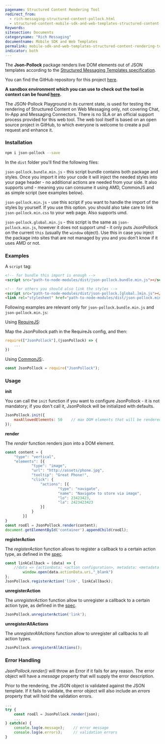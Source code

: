 ```yaml
---
pagename: Structured Content Rendering Tool
redirect_from:
  - rich-messaging-structured-content-pollock.html
  - structured-content-mobile-sdk-and-web-templates-structured-content-rendering-tool.html
Keywords:
sitesection: Documents
categoryname: "Rich Messaging"
documentname: Mobile SDK and Web Templates
permalink: mobile-sdk-and-web-templates-structured-content-rendering-tool.html
indicator: both
---
```


The **Json-Pollock** package renders live DOM elements out of JSON templates according to the [Structured Messaging Templates specification](rich-messaging-structured-content-card.html).

You can find the GitHub repository for this project [here](https://github.com/LivePersonInc/json-pollock).

**A sandbox environment which you can use to check out the tool in context can be found [here](https://livepersoninc.github.io/json-pollock/editor/).**

<div class="important">
The JSON-Pollock Playground in its current state, is used for testing the rendering of Structured Content on Web Messaging only, not covering Chat, In-App and Messaging Connectors. There is no SLA or an official support process provided for this web tool. The web tool itself is based on an open source project in GitHub, to which everyone is welcome to create a pull request and enhance it.
</div>

### Installation

```sh
npm i json-pollock --save
```

In the `dist` folder you'll find the following files:

`json-pollock.bundle.min.js`  - this script bundle contains both package and styles. Once you import it into your code it will inject the needed styles into your page header - no additional actions are needed from your side. It also supports umd - meaning you can consume it using AMD, CommonJS and as simple script (see examples below).

`json-pollock.min.js` - use this script if you want to handle the import of the styles by yourself. If you use this option. you should also take care to link `json-pollock.min.css` to your web page. Also supports umd.

`json-pollock.global.min.js` - this script is the same as `json-pollock.min.js`, however it does not support umd - it only puts JsonPollock on the current `this` (usually the `window` object). Use this in case you inject the package into sites that are not managed by you and you don't know if it uses AMD or not.

### Examples

A `script` tag:

```html
<!-- for bundle this import is enough -->
<script src="path-to-node-modules/dist/json-pollock.bundle.min.js"></script>

<!-- for others you should also link the styles -->
<script src="path-to-node-modules/dist/json-pollock.[global.]min.js"></script>
<link rel="stylesheet" href="path-to-node-modules/dist/json-pollock.min.css">
```

Following examples are relevant only for `json-pollock.bundle.min.js` and `json-pollock.min.js`:

Using [RequireJS](http://requirejs.org/):

Map the JsonPollock path in the RequireJs config, and then:

```javascript
require(["JsonPollock"],(jsonPollock) => {
    ...
})
```

Using [CommonJS](http://requirejs.org/docs/commonjs.html):.

```javascript
const JsonPollock = require("JsonPollock");
```

### Usage

**init**

You can call the `init` function if you want to configure JsonPollock - it is not mandatory; if you don't call it, JsonPollock will be initialized with defaults.

```javascript
JsonPollock.init({
	maxAllowedElements: 50    // max DOM elements that will be rendered, other elements will be ignored, default is 50.
});
```

**render**

The *render* function renders json into a DOM element.

```javascript
const content = {
	"type": "vertical",
	"elements": [{
        	"type": "image",
        	"url": "http://assets/phone.jpg",
        	"tooltip": "Great Phone!",
        	"click": {
          		"actions": [{
            			"type": "navigate",
            			"name": "Navigate to store via image",
            			"lo": 23423423,
            			"la": 2423423423
          		}]
        	}
      	}]
}
const rooEl = JsonPollock.render(content);
document.getElementById('container').appendChild(rooEl);
```

**registerAction**

The *registerAction* function allows to register a callback to a certain action type, as defined in the [spec](rich-messaging-structured-content-card.html).

```javascript
const linkCallback = (data) => {
	//data => {actionData: <action configuration>, metadata: <metadata configuration, if given>}
    	window.open(data.actionData.uri,"_blank")
};
JsonPollock.registerAction('link', linkCallback);
```

**unregisterAction**

The *unregisterAction* function allow to unregister a callback to a certain action type, as defined in the [spec](rich-messaging-structured-content-card.html).

```javascript
JsonPollock.unregisterAction('link');
```

**unregisterAllActions**

The *unregisterAllActions* function allow to unregister all callbacks to all action types.

```javascript
JsonPollock.unregisterAllActions();
```

### Error Handling

*JsonPollock.render()* will throw an Error if it fails for any reason. The error object will have a *message* property that will supply the error description.

Prior to the rendering, the JSON object is validated against the JSON template. If it fails to validate, the error object will also include an *errors* property that will hold the validation errors.

```javascript
...
try {
    const rooEl = JsonPollock.render(json);
    ...
} catch(e) {
	console.log(e.message);    // error message
	console.log(e.errors);     // validation errors
}
```
